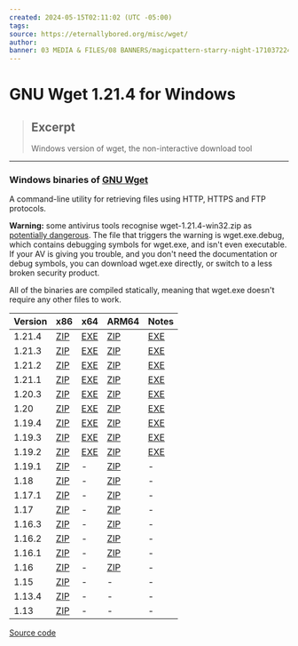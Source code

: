 ```yaml
---
created: 2024-05-15T02:11:02 (UTC -05:00)
tags: 
source: https://eternallybored.org/misc/wget/
author: 
banner: 03 MEDIA & FILES/08 BANNERS/magicpattern-starry-night-1710372248753.png
---
```

# GNU Wget 1.21.4 for Windows
  
> ## Excerpt
> Windows version of wget, the non-interactive download tool

---
### Windows binaries of [GNU Wget](https://www.gnu.org/software/wget/)

A command-line utility for retrieving files using HTTP, HTTPS and FTP protocols.

**Warning:** some antivirus tools recognise wget-1.21.4-win32.zip as [potentially dangerous](https://www.virustotal.com/gui/file/0b43382593eb164e78dc68234ffb2e6048df91a548d5c8e9e61c78a0de13407f). The file that triggers the warning is wget.exe.debug, which contains debugging symbols for wget.exe, and isn't even executable. If your AV is giving you trouble, and you don't need the documentation or debug symbols, you can download wget.exe directly, or switch to a less broken security product.

All of the binaries are compiled statically, meaning that wget.exe doesn't require any other files to work.

| Version | x86 | x64 | ARM64 | Notes |
| --- | --- | --- | --- | --- |
| 1.21.4 | [ZIP](https://eternallybored.org/misc/wget/releases/wget-1.21.4-win32.zip) | [EXE](https://eternallybored.org/misc/wget/1.21.4/32/wget.exe) | [ZIP](https://eternallybored.org/misc/wget/releases/wget-1.21.4-win64.zip) | [EXE](https://eternallybored.org/misc/wget/1.21.4/64/wget.exe) | [ZIP](https://eternallybored.org/misc/wget/releases/wget-1.21.4-winarm64.zip) | [EXE](https://eternallybored.org/misc/wget/1.21.4/a64/wget.exe) | OpenSSL 3.1.0, ZLib 1.2.13, gpgme-1.20.0, pcre2 10.42, libpsl 0.21.2, c-ares 1.19.0, [taskbar progressbar](https://eternallybored.org/misc/wget/src/taskbar-progress.patch), [Windows certificate store support](https://eternallybored.org/misc/wget/src/openssl-windows-cert-store.patch), [manual](https://eternallybored.org/misc/wget/1.21.4/wget.html) |
| 1.21.3 | [ZIP](https://eternallybored.org/misc/wget/releases/old/wget-1.21.3-win32.zip) | [EXE](https://eternallybored.org/misc/wget/1.21.3/32/wget.exe) | [ZIP](https://eternallybored.org/misc/wget/releases/old/wget-1.21.3-win64.zip) | [EXE](https://eternallybored.org/misc/wget/1.21.3/64/wget.exe) | [ZIP](https://eternallybored.org/misc/wget/releases/old/wget-1.21.3-winarm64.zip) | [EXE](https://eternallybored.org/misc/wget/1.21.3/a64/wget.exe) | OpenSSL 1.1.1m, ZLib 1.2.11, gpgme-1.17.1, pcre2 10.39, libpsl 0.21.1, c-ares 1.18.1, [taskbar progressbar](https://eternallybored.org/misc/wget/src/taskbar-progress.patch), [Windows certificate store support](https://eternallybored.org/misc/wget/src/openssl-windows-cert-store.patch), [manual](https://eternallybored.org/misc/wget/1.21.3/wget.html) |
| 1.21.2 | [ZIP](https://eternallybored.org/misc/wget/releases/old/wget-1.21.2-win32.zip) | [EXE](https://eternallybored.org/misc/wget/1.21.2/32/wget.exe) | [ZIP](https://eternallybored.org/misc/wget/releases/old/wget-1.21.2-win64.zip) | [EXE](https://eternallybored.org/misc/wget/1.21.2/64/wget.exe) | \- | \- | OpenSSL 1.1.1l, ZLib 1.2.11, gpgme-1.16.0, pcre2 10.38, libpsl 0.21.1, c-ares 1.17.2, [taskbar progressbar](https://eternallybored.org/misc/wget/src/taskbar-progress.patch), [Windows certificate store support](https://eternallybored.org/misc/wget/src/openssl-windows-cert-store.patch), [manual](https://eternallybored.org/misc/wget/1.21.2/wget.html) |
| 1.21.1 | [ZIP](https://eternallybored.org/misc/wget/releases/old/wget-1.21.1-1-win32.zip) | [EXE](https://eternallybored.org/misc/wget/1.21.1/32/wget.exe) | [ZIP](https://eternallybored.org/misc/wget/releases/old/wget-1.21.1-1-win64.zip) | [EXE](https://eternallybored.org/misc/wget/1.21.1/64/wget.exe) | \- | \- | OpenSSL 1.1.1k, ZLib 1.2.11, gpgme-1.15.1, pcre2 10.36, libpsl 0.21.1, c-ares 1.17.1, [taskbar progressbar](https://eternallybored.org/misc/wget/src/taskbar-progress.patch), [Windows certificate store support](https://eternallybored.org/misc/wget/src/openssl-windows-cert-store.patch), [fix for downloading files >2GB](https://eternallybored.org/misc/wget/src/wget-1.21-2gb-win.patch), [manual](https://eternallybored.org/misc/wget/1.21.1/wget.html) |
| 1.20.3 | [ZIP](https://eternallybored.org/misc/wget/releases/old/wget-1.20.3-win32.zip) | [EXE](https://eternallybored.org/misc/wget/1.20.3/32/wget.exe) | [ZIP](https://eternallybored.org/misc/wget/releases/old/wget-1.20.3-win64.zip) | [EXE](https://eternallybored.org/misc/wget/1.20.3/64/wget.exe) | \- | \- | OpenSSL 1.1.1b, ZLib 1.2.11, gpgme-1.13.0, pcre2 10.32, libpsl 0.20.2, [taskbar progressbar](https://eternallybored.org/misc/wget/src/taskbar-progress.patch), [Windows certificate store support](https://eternallybored.org/misc/wget/src/openssl-windows-cert-store.patch), [manual](https://eternallybored.org/misc/wget/1.20.3/wget.html) |
| 1.20 | [ZIP](https://eternallybored.org/misc/wget/releases/old/wget-1.20-win32.zip) | [EXE](https://eternallybored.org/misc/wget/1.20/32/wget.exe) | [ZIP](https://eternallybored.org/misc/wget/releases/old/wget-1.20-win64.zip) | [EXE](https://eternallybored.org/misc/wget/1.20/64/wget.exe) | \- | \- | OpenSSL 1.1.1a, ZLib 1.2.11, gpgme-1.12.0, pcre2 10.32, libpsl 0.20.2, [taskbar progressbar](https://eternallybored.org/misc/wget/src/taskbar-progress.patch), [Windows certificate store support](https://eternallybored.org/misc/wget/src/openssl-windows-cert-store.patch), [manual](https://eternallybored.org/misc/wget/1.20/wget.html); **XP support dropped** |
| 1.19.4 | [ZIP](https://eternallybored.org/misc/wget/releases/old/wget-1.19.4-win32.zip) | [EXE](https://eternallybored.org/misc/wget/1.19.4/32/wget.exe) | [ZIP](https://eternallybored.org/misc/wget/releases/old/wget-1.19.4-win64.zip) | [EXE](https://eternallybored.org/misc/wget/1.19.4/64/wget.exe) | \- | \- | OpenSSL 1.1.0g, ZLib 1.2.11, gpgme-1.10.0, [taskbar progressbar](https://eternallybored.org/misc/wget/src/taskbar-progress.patch), [Windows certificate store support](https://eternallybored.org/misc/wget/src/openssl-windows-cert-store.patch), [manual](https://eternallybored.org/misc/wget/1.19.4/wget.html) |
| 1.19.3 | [ZIP](https://eternallybored.org/misc/wget/releases/old/wget-1.19.3-win32.zip) | [EXE](https://eternallybored.org/misc/wget/1.19.3/32/wget.exe) | [ZIP](https://eternallybored.org/misc/wget/releases/old/wget-1.19.3-win64.zip) | [EXE](https://eternallybored.org/misc/wget/1.19.3/64/wget.exe) | \- | \- | OpenSSL 1.1.0g, ZLib 1.2.11, gpgme-1.10.0, [taskbar progressbar](https://eternallybored.org/misc/wget/src/taskbar-progress.patch), [Windows certificate store support](https://eternallybored.org/misc/wget/src/openssl-windows-cert-store.patch), [manual](https://eternallybored.org/misc/wget/1.19.3/wget.html) |
| 1.19.2 | [ZIP](https://eternallybored.org/misc/wget/releases/old/wget-1.19.2-win32.zip) | [EXE](https://eternallybored.org/misc/wget/1.19.2/wget.exe) | [ZIP](https://eternallybored.org/misc/wget/releases/old/wget-1.19.2-win64.zip) | [EXE](https://eternallybored.org/misc/wget/1.19.2/wget64.exe) | \- | \- | OpenSSL 1.1.0f, ZLib 1.2.11, [taskbar progressbar](https://eternallybored.org/misc/wget/src/taskbar-progress.patch), [Windows certificate store support](https://eternallybored.org/misc/wget/src/openssl-windows-cert-store.patch), [manual](https://eternallybored.org/misc/wget/manual/wget-1.19.2.html) |
| 1.19.1 | [ZIP](https://eternallybored.org/misc/wget/releases/old/wget-1.19.1-win32.zip) | \- | [ZIP](https://eternallybored.org/misc/wget/releases/old/wget-1.19.1-win64.zip) | \- | \- | \- | OpenSSL 1.1.0e, ZLib 1.2.11, [taskbar progressbar](https://eternallybored.org/misc/wget/src/taskbar-progress.patch), [Windows certificate store support](https://eternallybored.org/misc/wget/src/openssl-windows-cert-store.patch), [manual](https://eternallybored.org/misc/wget/manual/wget-1.19.1.html) |
| 1.18 | [ZIP](https://eternallybored.org/misc/wget/releases/old/wget-1.18-win32.zip) | \- | [ZIP](https://eternallybored.org/misc/wget/releases/old/wget-1.18-win64.zip) | \- | \- | \- | OpenSSL 1.0.2h, ZLib 1.2.8, [taskbar progressbar](https://eternallybored.org/misc/wget/src/taskbar-progress.patch), [Windows certificate store support](https://eternallybored.org/misc/wget/src/openssl-windows-cert-store.patch), [manual](https://eternallybored.org/misc/wget/manual/wget-1.18.html) |
| 1.17.1 | [ZIP](https://eternallybored.org/misc/wget/releases/old/wget-1.17.1-win32.zip) | \- | [ZIP](https://eternallybored.org/misc/wget/releases/old/wget-1.17.1-win64.zip) | \- | \- | \- | OpenSSL 1.0.2e, ZLib 1.2.8, [taskbar progressbar](https://eternallybored.org/misc/wget/src/taskbar-progress.patch), [Windows certificate store support](https://eternallybored.org/misc/wget/src/openssl-windows-cert-store.patch), [man page](https://eternallybored.org/misc/wget/manual/wget-1.17.1.html) |
| 1.17 | [ZIP](https://eternallybored.org/misc/wget/releases/old/wget-1.17-win32.zip) | \- | [ZIP](https://eternallybored.org/misc/wget/releases/old/wget-1.17-win64.zip) | \- | \- | \- | OpenSSL 1.0.2d, ZLib 1.2.8, [taskbar progressbar](https://eternallybored.org/misc/wget/src/taskbar-progress.patch), [man page](https://eternallybored.org/misc/wget/manual/wget-1.17.html) |
| 1.16.3 | [ZIP](https://eternallybored.org/misc/wget/releases/old/wget-1.16.3-win32.zip) | \- | [ZIP](https://eternallybored.org/misc/wget/releases/old/wget-1.16.3-win64.zip) | \- | \- | \- | OpenSSL 1.0.2a, ZLib 1.2.8, [taskbar progressbar](https://eternallybored.org/misc/wget/src/old/taskbar-progress2.patch), [man page](https://eternallybored.org/misc/wget/manual/wget-1.16.3.html) |
| 1.16.2 | [ZIP](https://eternallybored.org/misc/wget/releases/old/wget-1.16.2-win32.zip) | \- | [ZIP](https://eternallybored.org/misc/wget/releases/old/wget-1.16.2-win64.zip) | \- | \- | \- | OpenSSL 1.0.2, ZLib 1.2.8, [taskbar progressbar](https://eternallybored.org/misc/wget/src/old/taskbar-progress2.patch), [man page](https://eternallybored.org/misc/wget/manual/wget-1.16.2.html) |
| 1.16.1 | [ZIP](https://eternallybored.org/misc/wget/releases/old/wget-1.16.1-win32.zip) | \- | [ZIP](https://eternallybored.org/misc/wget/releases/old/wget-1.16.1-win64.zip) | \- | \- | \- | OpenSSL 1.0.1j, ZLib 1.2.8, [taskbar progressbar](https://eternallybored.org/misc/wget/src/old/taskbar-progress2.patch), [man page](https://eternallybored.org/misc/wget/manual/wget-1.16.1.html) |
| 1.16 | [ZIP](https://eternallybored.org/misc/wget/releases/old/wget-1.16-win32.zip) | \- | [ZIP](https://eternallybored.org/misc/wget/releases/old/wget-1.16-win64.zip) | \- | \- | \- | OpenSSL 1.0.1j, ZLib 1.2.8, [taskbar progressbar](https://eternallybored.org/misc/wget/src/old/taskbar-progress.patch), [man page](https://eternallybored.org/misc/wget/manual/wget-1.16.html) |
| 1.15 | [ZIP](https://eternallybored.org/misc/wget/releases/old/wget-1.15-win32.zip) | \- | \- | \- | \- | \- | OpenSSL 1.0.1f, ZLib 1.2.8 |
| 1.13.4 | [ZIP](https://eternallybored.org/misc/wget/releases/old/wget-1.13.4-win32-static.zip) | \- | \- | \- | \- | \- | OpenSSL 1.0.0f, ZLib 1.2.5 |
| 1.13 | [ZIP](https://eternallybored.org/misc/wget/releases/old/wget-1.13-win32-static.zip) | \- | \- | \- | \- | \- | OpenSSL 1.0.0d, ZLib 1.2.5 |

[Source code](https://eternallybored.org/misc/wget/src/)
